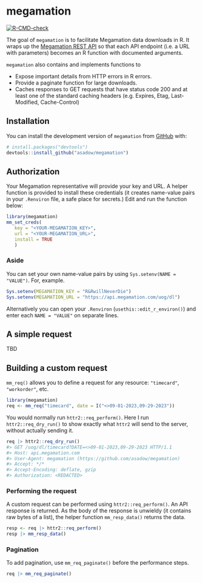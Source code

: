 
# megamation

<!-- badges: start -->

[![R-CMD-check](https://github.com/asadow/megamation/actions/workflows/R-CMD-check.yaml/badge.svg)](https://github.com/asadow/megamation/actions/workflows/R-CMD-check.yaml)

<!-- badges: end -->

The goal of `megamation` is to facilitate Megamation data downloads in
R. It wraps up the [Megamation REST
API](https://apidocs.megamation.com/) so that each API endpoint (i.e. a
URL with parameters) becomes an R function with documented arguments.

`megamation` also contains and implements functions to

- Expose important details from HTTP errors in R errors.
- Provide a paginate function for large downloads.
- Caches responses to GET requests that have status code 200 and at
  least one of the standard caching headers (e.g. Expires, Etag,
  Last-Modified, Cache-Control)

## Installation

You can install the development version of `megamation` from
[GitHub](https://github.com/) with:

``` r
# install.packages("devtools")
devtools::install_github("asadow/megamation")
```

## Authorization

Your Megamation representative will provide your key and URL. A helper
function is provided to install these credentials (it creates name-value
pairs in your `.Renviron` file, a safe place for secrets.) Edit and run
the function below:

``` r
library(megamation)
mm_set_creds(
   key = "<YOUR-MEGAMATION_KEY>",
   url = "<YOUR-MEGAMATION_URL>",
   install = TRUE
   )
```

### Aside

You can set your own name-value pairs by using
`Sys.setenv(NAME = "VALUE")`. For, example.

``` r
Sys.setenv(MEGAMATION_KEY = "R&RwillNeverDie")
Sys.setenv(MEGAMATION_URL = "https://api.megamation.com/uog/dl")
```

Alternatively you can open your `.Renviron`
(`usethis::edit_r_environ()`) and enter each `NAME = "VALUE"` on
separate lines.

## A simple request

TBD

## Building a custom request

`mm_req()` allows you to define a request for any resource:
`"timecard"`, `"workorder"`, etc.

``` r
library(megamation)
req <- mm_req("timecard", date = I("<>09-01-2023,09-29-2023"))
```

You would normally run `httr2::req_perform()`. Here I run
`httr2::req_dry_run()` to show exactly what `httr2` will send to the
server, without actually sending it.

``` r
req |> httr2::req_dry_run()
#> GET /uog/dl/timecard?DATE=<>09-01-2023,09-29-2023 HTTP/1.1
#> Host: api.megamation.com
#> User-Agent: megamation (https://github.com/asadow/megamation)
#> Accept: */*
#> Accept-Encoding: deflate, gzip
#> Authorization: <REDACTED>
```

### Performing the request

A custom request can be performed using `httr2::req_perform()`. An API
response is returned. As the body of the response is unwieldy (it
contains raw bytes of a list), the helper function `mm_resp_data()`
returns the data.

``` r
resp <- req |> httr2::req_perform() 
resp |> mm_resp_data()
```

### Pagination

To add pagination, use `mm_req_paginate()` before the performance steps.

``` r
req |> mm_req_paginate() 
```
